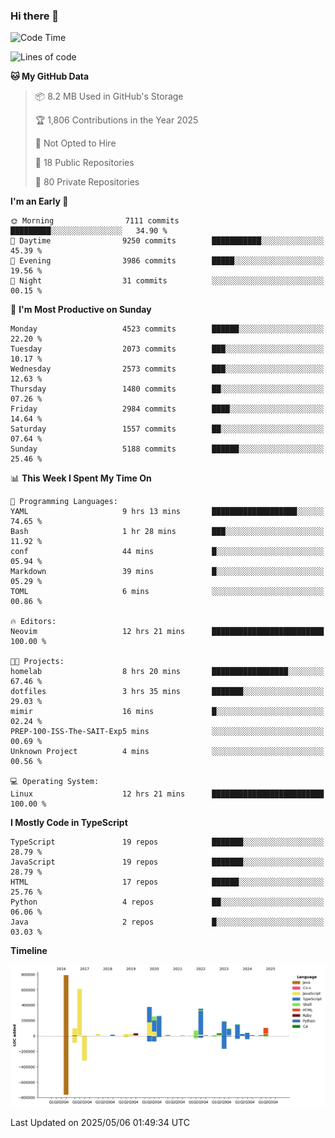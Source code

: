 ### Hi there 👋

<!--
**Clumsy-Coder/Clumsy-Coder** is a ✨ _special_ ✨ repository because its `README.md` (this file) appears on your GitHub profile.

Here are some ideas to get you started:

- 🔭 I’m currently working on ...
- 🌱 I’m currently learning ...
- 👯 I’m looking to collaborate on ...
- 🤔 I’m looking for help with ...
- 💬 Ask me about ...
- 📫 How to reach me: ...
- 😄 Pronouns: ...
- ⚡ Fun fact: ...
-->

<!-- anmol098/waka-readme-stats -->
<!--START_SECTION:waka-->
![Code Time](http://img.shields.io/badge/Code%20Time-1%2C257%20hrs%2043%20mins-blue)

![Lines of code](https://img.shields.io/badge/From%20Hello%20World%20I%27ve%20Written-3.6%20million%20lines%20of%20code-blue)

**🐱 My GitHub Data** 

> 📦 8.2 MB Used in GitHub's Storage 
 > 
> 🏆 1,806 Contributions in the Year 2025
 > 
> 🚫 Not Opted to Hire
 > 
> 📜 18 Public Repositories 
 > 
> 🔑 80 Private Repositories 
 > 
**I'm an Early 🐤** 

```text
🌞 Morning                7111 commits        █████████░░░░░░░░░░░░░░░░   34.90 % 
🌆 Daytime                9250 commits        ███████████░░░░░░░░░░░░░░   45.39 % 
🌃 Evening                3986 commits        █████░░░░░░░░░░░░░░░░░░░░   19.56 % 
🌙 Night                  31 commits          ░░░░░░░░░░░░░░░░░░░░░░░░░   00.15 % 
```
📅 **I'm Most Productive on Sunday** 

```text
Monday                   4523 commits        ██████░░░░░░░░░░░░░░░░░░░   22.20 % 
Tuesday                  2073 commits        ███░░░░░░░░░░░░░░░░░░░░░░   10.17 % 
Wednesday                2573 commits        ███░░░░░░░░░░░░░░░░░░░░░░   12.63 % 
Thursday                 1480 commits        ██░░░░░░░░░░░░░░░░░░░░░░░   07.26 % 
Friday                   2984 commits        ████░░░░░░░░░░░░░░░░░░░░░   14.64 % 
Saturday                 1557 commits        ██░░░░░░░░░░░░░░░░░░░░░░░   07.64 % 
Sunday                   5188 commits        ██████░░░░░░░░░░░░░░░░░░░   25.46 % 
```


📊 **This Week I Spent My Time On** 

```text
💬 Programming Languages: 
YAML                     9 hrs 13 mins       ███████████████████░░░░░░   74.65 % 
Bash                     1 hr 28 mins        ███░░░░░░░░░░░░░░░░░░░░░░   11.92 % 
conf                     44 mins             █░░░░░░░░░░░░░░░░░░░░░░░░   05.94 % 
Markdown                 39 mins             █░░░░░░░░░░░░░░░░░░░░░░░░   05.29 % 
TOML                     6 mins              ░░░░░░░░░░░░░░░░░░░░░░░░░   00.86 % 

🔥 Editors: 
Neovim                   12 hrs 21 mins      █████████████████████████   100.00 % 

🐱‍💻 Projects: 
homelab                  8 hrs 20 mins       █████████████████░░░░░░░░   67.46 % 
dotfiles                 3 hrs 35 mins       ███████░░░░░░░░░░░░░░░░░░   29.03 % 
mimir                    16 mins             █░░░░░░░░░░░░░░░░░░░░░░░░   02.24 % 
PREP-100-ISS-The-SAIT-Exp5 mins              ░░░░░░░░░░░░░░░░░░░░░░░░░   00.69 % 
Unknown Project          4 mins              ░░░░░░░░░░░░░░░░░░░░░░░░░   00.56 % 

💻 Operating System: 
Linux                    12 hrs 21 mins      █████████████████████████   100.00 % 
```

**I Mostly Code in TypeScript** 

```text
TypeScript               19 repos            ███████░░░░░░░░░░░░░░░░░░   28.79 % 
JavaScript               19 repos            ███████░░░░░░░░░░░░░░░░░░   28.79 % 
HTML                     17 repos            ██████░░░░░░░░░░░░░░░░░░░   25.76 % 
Python                   4 repos             ██░░░░░░░░░░░░░░░░░░░░░░░   06.06 % 
Java                     2 repos             █░░░░░░░░░░░░░░░░░░░░░░░░   03.03 % 
```



**Timeline**

![Lines of Code chart](https://raw.githubusercontent.com/Clumsy-Coder/Clumsy-Coder/main/assets/bar_graph.png)


 Last Updated on 2025/05/06 01:49:34 UTC
<!--END_SECTION:waka-->
